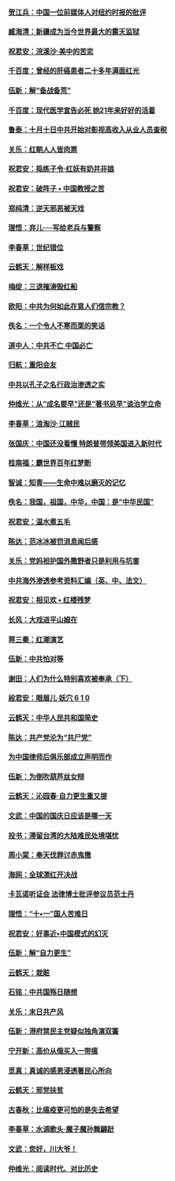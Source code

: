 #### [贺江兵：中国一位前媒体人对纽约时报的批评](../pages/nsc993/n10776626.md?t=10111232) 

#### [臧海清：新疆成为当今世界最大的露天监狱](../pages/nsc993/n10775817.md?t=10111232) 

#### [祝君安：浣溪沙‧美中的苦恋](../pages/nsc993/n10775813.md?t=10111232) 

#### [千百度：曾经的肝癌患者二十多年满面红光](../pages/nsc993/n10775728.md?t=10111232) 

#### [伍新：解“备战备荒”](../pages/nsc993/n10773928.md?t=10111232) 

#### [千百度：现代医学宣告必死 她21年来好好的活着](../pages/nsc993/n10773703.md?t=10111232) 

#### [鲁泰：十月十日中共开始对影视高收入从业人员查税](../pages/nsc993/n10773444.md?t=10111232) 

#### [关乐：红朝人人皆肉票](../pages/nsc993/n10773429.md?t=10111232) 

#### [祝君安：捣练子令‧红妖有奶并非娘](../pages/nsc993/n10773412.md?t=10111232) 

#### [祝君安：破阵子 • 中国教授之苦](../pages/nsc993/n10772347.md?t=10111232) 

#### [郑纯清：逆天邪恶被天戏](../pages/nsc993/n10772339.md?t=10111232) 

#### [理悟：弃儿──写给老兵与警察](../pages/nsc993/n10772337.md?t=10111232) 

#### [李春草：世纪错位](../pages/nsc993/n10768198.md?t=10111232) 

#### [云鹤天：解样板戏](../pages/nsc993/n10768193.md?t=10111232) 

#### [梅绽：三退摧涛毁红船](../pages/nsc993/n10768163.md?t=10111232) 

#### [欧阳：中共为何如此在意人们信宗教？](../pages/nsc993/n10768144.md?t=10111232) 

#### [佚名：一个令人不寒而栗的笑话](../pages/nsc993/n10768061.md?t=10111232) 

#### [道中人：中共不亡 中国必亡](../pages/nsc993/n10768017.md?t=10111232) 

#### [归航：重阳会友](../pages/nsc993/n10767544.md?t=10111232) 

#### [中共以孔子之名行政治渗透之实](../pages/nsc993/n10767697.md?t=10111232) 

#### [仲维光：从“成名要早”还是“著书忌早”谈治学立命](../pages/nsc993/n10767650.md?t=10111232) 

#### [李春草：浪淘沙‧江贼民](../pages/nsc993/n10767480.md?t=10111232) 

#### [张国庆：中国还没看懂 特朗普带领美国进入新时代](../pages/nsc993/n10764224.md?t=10111232) 

#### [桂南福：霸世界百年红梦断](../pages/nsc993/n10762380.md?t=10111232) 

#### [智诚：知青——生命中难以磨灭的记忆](../pages/nsc993/n10762372.md?t=10111232) 

#### [佚名：我国，祖国，中华，中国：是“中华民国”](../pages/nsc993/n10762366.md?t=10111232) 

#### [祝君安：温水煮五毛](../pages/nsc993/n10762362.md?t=10111232) 

#### [陈达：范冰冰被罚消息闻后感](../pages/nsc993/n10760142.md?t=10111232) 

#### [关乐：党妈袒护国外撒野者只是利用与坑害](../pages/nsc993/n10760019.md?t=10111232) 

#### [中共海外渗透参考资料汇编（英、中、法文）](../pages/nsc993/n10756055.md?t=10111232) 

#### [祝君安：相见欢  •  红楼残梦](../pages/nsc993/n10757542.md?t=10111232) 

#### [长风：大戏进平山姆在](../pages/nsc993/n10757155.md?t=10111232) 

#### [蒋三秦：红潮演艺](../pages/nsc993/n10756736.md?t=10111232) 

#### [伍新：中共怕对等](../pages/nsc993/n10754812.md?t=10111232) 

#### [谢田：人们为什么特别喜欢被奉承（下）](../pages/nsc993/n10755072.md?t=10111232) 

#### [祋君安：眼眉儿‧妖穴 6 1 0](../pages/nsc993/n10754802.md?t=10111232) 

#### [云鹤天：中华人民共和国简史](../pages/nsc993/n10753546.md?t=10111232) 

#### [陈达：共产党沦为“共尸党”](../pages/nsc993/n10753506.md?t=10111232) 

#### [为中国律师后俱乐部成立声明而作](../pages/nsc993/n10753359.md?t=10111232) 

#### [伍新：为倒吹葫芦丝女辩](../pages/nsc993/n10753300.md?t=10111232) 

#### [云鹤天：沁园春‧自力更生重又提](../pages/nsc993/n10752681.md?t=10111232) 

#### [文武：中国的国庆日应该是哪一天](../pages/nsc993/n10752564.md?t=10111232) 

#### [投书：滞留台湾的大陆难民处境堪忧](../pages/nsc993/n10751122.md?t=10111232) 

#### [周小棠：奉天伐罪讨赤鬼檄](../pages/nsc993/n10749279.md?t=10111232) 

#### [海网：全球漂红开决战](../pages/nsc993/n10747774.md?t=10111232) 

#### [卡瓦诺听证会 法律博士批评参议员范士丹](../pages/nsc993/n10748504.md?t=10111232) 

#### [理悟：“十•一”国人苦难日](../pages/nsc993/n10747763.md?t=10111232) 

#### [祝君安：好事近•中国模式的幻灭](../pages/nsc993/n10747755.md?t=10111232) 

#### [伍新：解“自力更生”](../pages/nsc993/n10747744.md?t=10111232) 

#### [云鹤天：栽赃](../pages/nsc993/n10747735.md?t=10111232) 

#### [石铭：中共国殇日随想](../pages/nsc993/n10747202.md?t=10111232) 

#### [关乐：末日共产风](../pages/nsc993/n10745398.md?t=10111232) 

#### [伍新：港府禁民主党疑似独角演双簧](../pages/nsc993/n10745393.md?t=10111232) 

#### [宁开新：高价从俄买入一带瘟](../pages/nsc993/n10745381.md?t=10111232) 

#### [觅真：真诚的感恩浸透著民心所向](../pages/nsc993/n10746220.md?t=10111232) 

#### [云鹤天：邪党扶贫](../pages/nsc993/n10745370.md?t=10111232) 

#### [古春秋：比瘟疫更可怕的是失去希望](../pages/nsc993/n10745352.md?t=10111232) 

#### [李春草：水调歌头‧魔子魔孙舞翩跹](../pages/nsc993/n10744963.md?t=10111232) 

#### [文武：您好，川大爷！](../pages/nsc993/n10739572.md?t=10111232) 

#### [仲维光：阅读时代、对比历史](../pages/nsc993/n10744494.md?t=10111232) 

